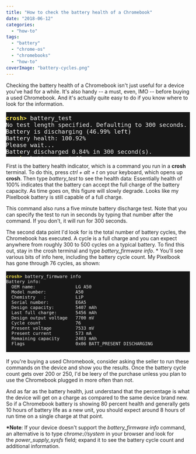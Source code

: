 ```yaml
---
title: "How to check the battery health of a Chromebook"
date: "2018-06-12"
categories: 
  - "how-to"
tags: 
  - "battery"
  - "chrome-os"
  - "chromebooks"
  - "how-to"
coverImage: "battery-cycles.png"
---
```


Checking the battery health of a Chromebook isn't just useful for a device you've had for a while. It's also handy -- a must, even, IMO -- before buying a used Chromebook. And it's actually quite easy to do if you know where to look for the information.

[![battery health](images/battery-health.png)](https://www.aboutchromebooks.com/wp-content/uploads/2018/06/battery-health.png)

First is the battery health indicator, which is a command you run in a **crosh** terminal. To do this, press _ctrl + alt + t_ on your keyboard, which opens up **crosh**. Then type _battery\_test_ to see the health data: Essentially health of 100% indicates that the battery can accept the full charge of the battery capacity. As time goes on, this figure will slowly degrade. Looks like my Pixelbook battery is still capable of a full charge.

This command also runs a five minute battery discharge test. Note that you can specify the test to run in seconds by typing that number after the command. If you don't, it will run for 300 seconds.

The second data point I'd look for is the total number of battery cycles, the Chromebook has executed. A cycle is a full charge and you can expect anywhere from roughly 300 to 500 cycles on a typical battery. To find this out, stay in the crosh terminal and type _battery\_firmware info_. \* You'll see various bits of info here, including the battery cycle count. My Pixelbook has gone through 76 cycles, as shown:

[![battery cycles](images/battery-cycles.png)](https://www.aboutchromebooks.com/wp-content/uploads/2018/06/battery-cycles.png)

If you're buying a used Chromebook, consider asking the seller to run these commands on the device and show you the results. Once the battery cycle count gets over 200 or 250, I'd be leery of the purchase unless you plan to use the Chromebook plugged in more often than not.

And as far as the battery health, just understand that the percentage is what the device will get on a charge as compared to the same device brand new. So if a Chromebook battery is showing 80 percent health and generally gets 10 hours of battery life as a new unit, you should expect around 8 hours of run time on a single charge at that point.

**\*Note**: If your device doesn't support the _battery\_firmware info_ command, an alternative is to type _chrome://system_ in your browser and look for the _power\_supply\_sysfs_ field; expand it to see the battery cycle count and additional information.
